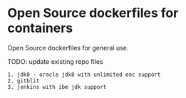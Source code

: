 # Open Source dockerfiles for containers

Open Source dockerfiles for general use.

TODO: update existing repo files

```
1. jdk8 - oracle jdk8 with unlimited enc support
2. gitblit
3. jenkins with ibm jdk support
```
